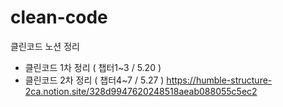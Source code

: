 # clean-code
클린코드 노션 정리
- 클린코드 1차 정리 ( 챕터1~3 / 5.20 )
- 클린코드 2차 정리 ( 챕터4~7 / 5.27 )
https://humble-structure-2ca.notion.site/328d9947620248518aeab088055c5ec2

